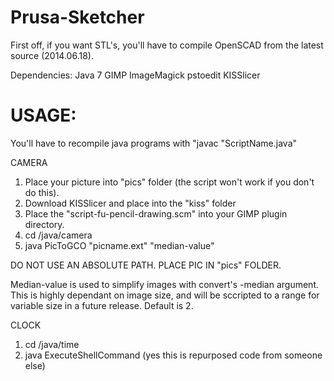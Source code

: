 Prusa-Sketcher
==============

First off, if you want STL's, you'll have to compile OpenSCAD from the latest source (2014.06.18).

Dependencies:
Java 7
GIMP
ImageMagick
pstoedit
KISSlicer

USAGE:
=============
You'll have to recompile java programs with "javac "ScriptName.java"

CAMERA
1) Place your picture into "pics" folder (the script won't work if you don't do this).
2) Download KISSlicer and place into the "kiss" folder
3) Place the "script-fu-pencil-drawing.scm" into your GIMP plugin directory.
4) cd /java/camera
5) java PicToGCO "picname.ext" "median-value" 

DO NOT USE AN ABSOLUTE PATH. PLACE PIC IN "pics" FOLDER.

Median-value is used to simplify images with convert's -median argument. This is highly dependant on image size, and will be sccripted to a range for variable size in a future release. Default is 2.

CLOCK
1) cd /java/time
2) java ExecuteShellCommand (yes this is repurposed code from someone else)

